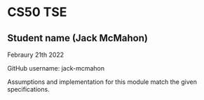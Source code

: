 # CS50 TSE
## Student name (Jack McMahon)

Febraury 21th 2022

GitHub username: jack-mcmahon

Assumptions and implementation for this module match the given specifications.
